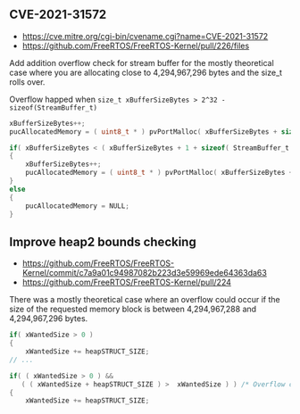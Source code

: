 ## CVE-2021-31572

- https://cve.mitre.org/cgi-bin/cvename.cgi?name=CVE-2021-31572
- https://github.com/FreeRTOS/FreeRTOS-Kernel/pull/226/files

Add addition overflow check for stream buffer for the mostly theoretical case where you are allocating close to 4,294,967,296 bytes and the size_t rolls over.

Overflow happed when `size_t xBufferSizeBytes > 2^32 -  sizeof(StreamBuffer_t)`

```c
xBufferSizeBytes++;
pucAllocatedMemory = ( uint8_t * ) pvPortMalloc( xBufferSizeBytes + sizeof( StreamBuffer_t ) ); /*lint !e9079 malloc() only returns void*. */
```

```c
if( xBufferSizeBytes < ( xBufferSizeBytes + 1 + sizeof( StreamBuffer_t ) ) )
{
    xBufferSizeBytes++;
    pucAllocatedMemory = ( uint8_t * ) pvPortMalloc( xBufferSizeBytes + sizeof( StreamBuffer_t ) ); /*lint !e9079 malloc() only returns void*. */
}
else
{
    pucAllocatedMemory = NULL;
}
```

## Improve heap2 bounds checking

- https://github.com/FreeRTOS/FreeRTOS-Kernel/commit/c7a9a01c94987082b223d3e59969ede64363da63
- https://github.com/FreeRTOS/FreeRTOS-Kernel/pull/224

There was a mostly theoretical case where an overflow could occur if the size of the requested memory block is between 4,294,967,288 and 4,294,967,296 bytes.

```c
if( xWantedSize > 0 )
{
	xWantedSize += heapSTRUCT_SIZE;
// ...
```

```c
if( ( xWantedSize > 0 ) && 
   ( ( xWantedSize + heapSTRUCT_SIZE ) >  xWantedSize ) ) /* Overflow check */
{
    xWantedSize += heapSTRUCT_SIZE;

```


